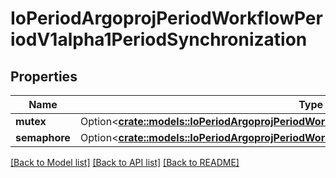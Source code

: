 # IoPeriodArgoprojPeriodWorkflowPeriodV1alpha1PeriodSynchronization

## Properties

Name | Type | Description | Notes
------------ | ------------- | ------------- | -------------
**mutex** | Option<[**crate::models::IoPeriodArgoprojPeriodWorkflowPeriodV1alpha1PeriodMutex**](io.argoproj.workflow.v1alpha1.Mutex.md)> |  | [optional]
**semaphore** | Option<[**crate::models::IoPeriodArgoprojPeriodWorkflowPeriodV1alpha1PeriodSemaphoreRef**](io.argoproj.workflow.v1alpha1.SemaphoreRef.md)> |  | [optional]

[[Back to Model list]](../README.md#documentation-for-models) [[Back to API list]](../README.md#documentation-for-api-endpoints) [[Back to README]](../README.md)


